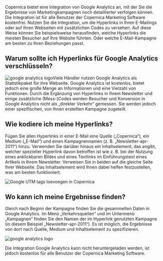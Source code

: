 Copernica bietet eine Integration von Google Analytics an, mit der Sie
die Ergebnisse von Marketingkampagnen noch detaillierter verfolgen
können. Die Integration ist für alle Benutzer der Copernica Marketing
Software kostenfrei. Nutzen Sie die Integration, um die Hyperlinks in
Ihren E-Mailings oder auf Ihren Webseiten mit zusätzlichen Codes zu
versehen. Auf diese Weise können Sie beispielsweise herausfinden, welche
Hyperlinks die meisten Besucher auf Ihre Website führten. Oder welche
E-Mail-Kampagne am besten zu Ihren Beziehungen passt.

Warum sollte ich Hyperlinks für Google Analytics verschlüsseln?
---------------------------------------------------------------

![google analytics logo](Copernicacom/google-analytics-logo.png)Viele
Händler nutzen Google Analytics als Statistikpaket für ihre Webseite.
Google Analytics ist kostenlos, bietet jedoch eine große Menge an
Informationen und eine Vielzahl von Funktionen. Durch die Ergänzung von
Hyperlinks in Ihrem Newsletter und einige zusätzliche (Mess-)Codes
werden Besucher und Konversion in Google Analytics nicht als „direkter
Verkehr“ gemessen. Sie werden jedoch einer spezifischen, von Ihnen
erstellten Kampagne zugeteilt.

Wie kodiere ich meine Hyperlinks?
---------------------------------

Fügen Sie allen Hyperlinks in einer E-Mail eine Quelle („Copernica“),
ein Medium („E-Mail“) und einen Kampagnennamen (z. B.
„Newsletter-apr-2011“) hinzu. Verwenden Sie darüber hinaus ein
Inhaltselement, das angibt, welcher spezieller Hyperlink davon betroffen
ist wie z. B. bei der Nutzung eines anklickbaren Bildes und eines
Textlinks im Einführungstext eines Artikels in Ihrem Newsletter.
Verweisen Sie in beiden auf die gleiche Seite Ihrer Webseite. Das
Inhaltselement wird Ihnen dabei helfen festzustellen, was am besten
funktioniert.

![Google UTM tags toevoegen in
Copernica](Copernicacom/nl-google-analytics-tagging.png)

Wo kann ich meine Ergebnisse finden?
------------------------------------

Gleich nach Beginn der Kampagne finden Sie die gesammelten Daten in
Google Analytics. Im Menü „Verkehrsquellen“ und im Untermenü „Kampagnen“
finden Sie den Namen der im Hyperlink genutzten Kampagne (in diesem
Beispiel „Newsletter-apr-2011“). Es ist möglich, die Ergebnisse von dort
nach Quelle, Medium und Inhaltselement zu spezifizieren.

![google analytics logo](Copernicacom/google-analytics-logo.png)

Die Integration Google Analytics kann nicht heruntergeladen werden, ist
jedoch kostenlos für alle Benutzer der Copernica Marketing Software.
